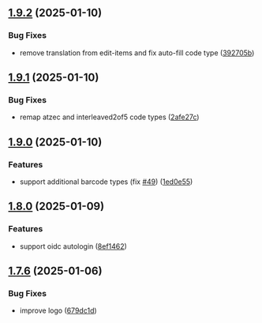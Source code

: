 ## [1.9.2](https://github.com/l4rm4nd/VoucherVault/compare/v1.9.1...v1.9.2) (2025-01-10)


### Bug Fixes

* remove translation from edit-items and fix auto-fill code type ([392705b](https://github.com/l4rm4nd/VoucherVault/commit/392705bd766e50331514a8bb470006fff77fbb5d))

## [1.9.1](https://github.com/l4rm4nd/VoucherVault/compare/v1.9.0...v1.9.1) (2025-01-10)


### Bug Fixes

* remap atzec and interleaved2of5 code types ([2afe27c](https://github.com/l4rm4nd/VoucherVault/commit/2afe27cee7f3f04022562dee025b578294163cc1))

## [1.9.0](https://github.com/l4rm4nd/VoucherVault/compare/v1.8.0...v1.9.0) (2025-01-10)


### Features

* support additional barcode types (fix [#49](https://github.com/l4rm4nd/VoucherVault/issues/49)) ([1ed0e55](https://github.com/l4rm4nd/VoucherVault/commit/1ed0e55a1fc4d23e843c95363aca5543028c72a8))

## [1.8.0](https://github.com/l4rm4nd/VoucherVault/compare/v1.7.6...v1.8.0) (2025-01-09)


### Features

* support oidc autologin ([8ef1462](https://github.com/l4rm4nd/VoucherVault/commit/8ef146244e0cb5bd7ca551f95d5e164fd04b2db4))

## [1.7.6](https://github.com/l4rm4nd/VoucherVault/compare/v1.7.5...v1.7.6) (2025-01-06)


### Bug Fixes

* improve logo ([679dc1d](https://github.com/l4rm4nd/VoucherVault/commit/679dc1de0e083cd313ca5f8f211cc333ceee4bd8))

